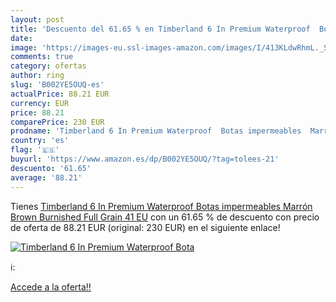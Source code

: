```yaml
---
layout: post
title: 'Descuento del 61.65 % en Timberland 6 In Premium Waterproof  Bota'
date: 
image: 'https://images-eu.ssl-images-amazon.com/images/I/413KLdwRhmL._SL200_.jpg'
comments: true
category: ofertas
author: ring
slug: 'B002YE5OUQ-es'
actualPrice: 88.21 EUR
currency: EUR
price: 88.21
comparePrice: 230 EUR
prodname: 'Timberland 6 In Premium Waterproof  Botas impermeables  Marrón  Brown Burnished Full Grain   41 EU'
country: 'es'
flag: '🇪🇸'
buyurl: 'https://www.amazon.es/dp/B002YE5OUQ/?tag=tolees-21'
descuento: '61.65'
average: '88.21'
---
```


Tienes [Timberland 6 In Premium Waterproof  Botas impermeables  Marrón  Brown Burnished Full Grain   41 EU](https://www.amazon.es/dp/B002YE5OUQ/?tag=tolees-21) con un 61.65 % de descuento con precio de oferta de 88.21 EUR (original: 230 EUR) en el siguiente enlace!

[![Timberland 6 In Premium Waterproof  Bota](https://images-eu.ssl-images-amazon.com/images/I/413KLdwRhmL._SL200_.jpg)](https://www.amazon.es/dp/B002YE5OUQ/?tag=tolees-21)

ℹ️:


[Accede a la oferta!!](https://www.amazon.es/dp/B002YE5OUQ/?tag=tolees-21)
